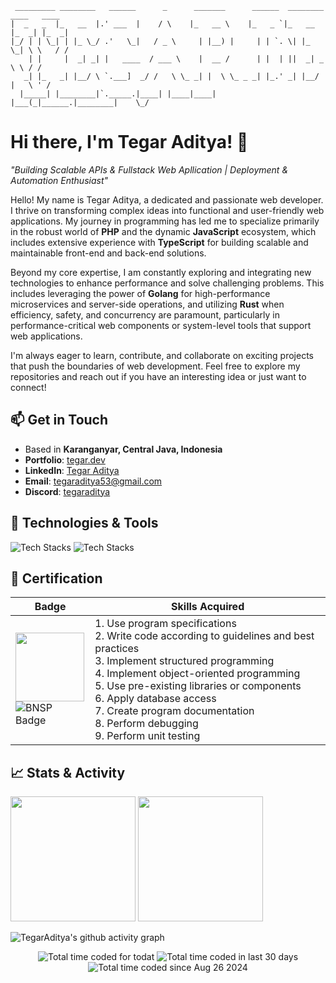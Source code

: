 ```
 _________ ________   ______      _      _______      ______  ________ ____   ____  
|  _   _  |_   __  |.' ___  |    / \    |_   __ \    |_   _ `|_   __  |_  _| |_  _| 
|_/ | | \_| | |_ \_/ .'   \_|   / _ \     | |__) |     | | `. \| |_ \_| \ \   / /   
    | |     |  _| _| |   ____  / ___ \    |  __ /      | |  | ||  _| _   \ \ / /    
   _| |_   _| |__/ \ `.___]  _/ /   \ \_ _| |  \ \_ _ _| |_.' _| |__/ |   \ ' /     
  |_____| |________|`._____.|____| |____|____| |___(_|______.|________|    \_/      

```                                                                                                                
                                                                                                                

# Hi there, I'm Tegar Aditya! 👋

_"Building Scalable APIs & Fullstack Web Apllication | Deployment & Automation Enthusiast"_

Hello! My name is Tegar Aditya, a dedicated and passionate web developer. I thrive on transforming complex ideas into functional and user-friendly web applications. My journey in programming has led me to specialize primarily in the robust world of **PHP** and the dynamic **JavaScript** ecosystem, which includes extensive experience with **TypeScript** for building scalable and maintainable front-end and back-end solutions.

Beyond my core expertise, I am constantly exploring and integrating new technologies to enhance performance and solve challenging problems. This includes leveraging the power of **Golang** for high-performance microservices and server-side operations, and utilizing **Rust** when efficiency, safety, and concurrency are paramount, particularly in performance-critical web components or system-level tools that support web applications.

I'm always eager to learn, contribute, and collaborate on exciting projects that push the boundaries of web development. Feel free to explore my repositories and reach out if you have an interesting idea or just want to connect!

## 📫 Get in Touch
- Based in **Karanganyar, Central Java, Indonesia**
- **Portfolio**: [tegar.dev](https://tegar.dev)
- **LinkedIn**: [Tegar Aditya](https://www.linkedin.com/in/tegar-aditya/)
- **Email**: [tegaraditya53@gmail.com](mailto:tegaraditya53@gmail.com)
- **Discord**: [tegaraditya](https://discord.com/users/701324869085691975)

## 🔧 Technologies & Tools

<p>

![Tech Stacks][tech_stack_1]
![Tech Stacks][tech_stack_2]

</p>

## 📃 Certification

| Badge | Skills Acquired |
|--------------|-----------------|
| <img height=110 src="https://lsp.uns.ac.id/wp-content/smush-webp/2025/04/logo-lsp-putih.png.webp" /><br>![BNSP Badge][bnsp_badge] | 1. Use program specifications<br> 2. Write code according to guidelines and best practices<br> 3. Implement structured programming<br> 4. Implement object-oriented programming<br> 5. Use pre-existing libraries or components<br> 6. Apply database access<br> 7. Create program documentation<br> 8. Perform debugging<br> 9. Perform unit testing |

## 📈 Stats & Activity

<p align="left">
  <img height=200 src="https://github-readme-stats.vercel.app/api?username=TegarAditya&show_icons=true&theme=dark&count_private=true" />
  <img height=200 src="https://github-readme-stats.vercel.app/api/top-langs/?username=TegarAditya&layout=compact&langs_count=8&theme=dark&hide=blade,css,html,mdx,plpgsql,astro,scss"/>
</p>

![TegarAditya's github activity graph][activity_graph]

<p align="center">
   <img src="https://wakapi.tegar.dev/api/badge/tegaraditya/interval:today?label=today" alt="Total time coded for todat" />
   <img src="https://wakapi.tegar.dev/api/badge/tegaraditya/interval:30_days?label=last%2030d" alt="Total time coded in last 30 days" />
   <img src="https://img.shields.io/endpoint?url=https://wakapi.tegar.dev/api/compat/shields/v1/tegaraditya/interval:all_time&label=All%20time&color=blue" alt="Total time coded since Aug 26 2024" />
</p>

<!--
**TegarAditya/tegaraditya** is a ✨ _special_ ✨ repository because its `README.md` (this file) appears on your GitHub profile.

Here are some ideas to get you started:

- 🔭 I’m currently working on ...
- 🌱 I’m currently learning ...
- 👯 I’m looking to collaborate on ...
- 🤔 I’m looking for help with ...
- 💬 Ask me about ...
- 📫 How to reach me: ...
- 😄 Pronouns: ...
- ⚡ Fun fact: ...
-->


[tech_stack_1]: https://go-skill-icons.vercel.app/api/icons?i=php,js,ts,go,rust,laravel,fiber,express,hono,elysia,prisma,svelte,vue,nuxtjs&perline=7
[tech_stack_2]: https://go-skill-icons.vercel.app/api/icons?i=mysql,postgres,mongodb,redis,vscode,neovim,git,postman,docker,nginx,prometheus,grafana,windows,linux&perline=7
[bnsp_badge]: https://img.shields.io/badge/BNSP-No.%20Reg.%20TIK%201847%2000000073%202024-blue
[activity_graph]: https://github-readme-activity-graph.vercel.app/graph?username=TegarAditya&bg_color=0d1117&color=ffffff&line=025cda&point=7d7d7d&area=true
